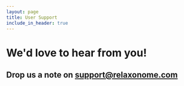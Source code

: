 ```yaml
---
layout: page
title: User Support
include_in_header: true
---
```



# We'd love to hear from you!

## Drop us a note on support@relaxonome.com

<br>
